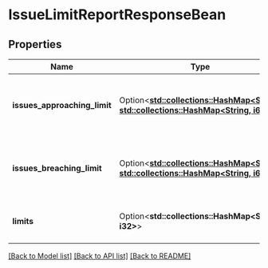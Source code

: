 # IssueLimitReportResponseBean

## Properties

Name | Type | Description | Notes
------------ | ------------- | ------------- | -------------
**issues_approaching_limit** | Option<[**std::collections::HashMap<String, std::collections::HashMap<String, i64>>**](std::collections::HashMap.md)> | A list of ids of issues approaching the limit and their field count | [optional]
**issues_breaching_limit** | Option<[**std::collections::HashMap<String, std::collections::HashMap<String, i64>>**](std::collections::HashMap.md)> | A list of ids of issues breaching the limit and their field count | [optional]
**limits** | Option<**std::collections::HashMap<String, i32>**> | The fields and their defined limits | [optional]

[[Back to Model list]](../README.md#documentation-for-models) [[Back to API list]](../README.md#documentation-for-api-endpoints) [[Back to README]](../README.md)


